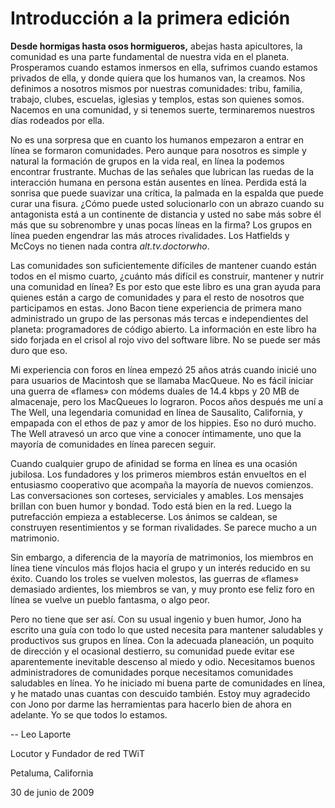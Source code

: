 # Introducción a la primera edición

**Desde hormigas hasta osos hormigueros,** abejas hasta apicultores, la comunidad es una parte fundamental de nuestra vida en el planeta. Prosperamos cuando estamos inmersos en ella, sufrimos cuando estamos privados de ella, y donde quiera que los humanos van, la creamos. Nos definimos a nosotros mismos por nuestras comunidades: tribu, familia, trabajo, clubes, escuelas, iglesias y templos, estas son quienes somos. Nacemos en una comunidad, y si tenemos suerte, terminaremos nuestros días rodeados por ella.

No es una sorpresa que en cuanto los humanos empezaron a entrar en línea se formaron comunidades. Pero aunque para nosotros es simple y natural la formación de grupos en la vida real, en línea la podemos encontrar frustrante. Muchas de las señales que lubrican las ruedas de la interacción humana en persona están ausentes en línea. Perdida está la sonrisa que puede suavizar una crítica, la palmada en la espalda que puede curar una fisura. ¿Cómo puede usted solucionarlo con un abrazo cuando su antagonista está a un continente de distancia y usted no sabe más sobre él más que su sobrenombre y unas pocas líneas en la firma? Los grupos en línea pueden engendrar las más atroces rivalidades. Los Hatfields y McCoys no tienen nada contra *alt.tv.doctorwho*.

Las comunidades son suficientemente difíciles de mantener cuando están todos en el mismo cuarto, ¿cuánto más difícil es construir, mantener y nutrir una comunidad en línea? Es por esto que este libro es una gran ayuda para quienes están a cargo de comunidades y para el resto de nosotros que participamos en estas. Jono Bacon tiene experiencia de primera mano administrado un grupo de las personas más tercas e independientes del planeta: programadores de código abierto. La información en este libro ha sido forjada en el crisol al rojo vivo del software libre. No se puede ser más duro que eso.

Mi experiencia con foros en línea empezó 25 años atrás cuando inicié uno para usuarios de Macintosh que se llamaba MacQueue. No es fácil iniciar una guerra de «flames» con módems duales de 14.4 kbps y 20 MB de almacenaje, pero los MacQueues lo lograron. Pocos años después me uní a The Well, una legendaria comunidad en línea de Sausalito, California, y empapada con el ethos de paz y amor de los hippies. Eso no duró mucho. The Well atravesó un arco que vine a conocer íntimamente, uno que la mayoría de comunidades en línea parecen seguir.

Cuando cualquier grupo de afinidad se forma en línea es una ocasión jubilosa. Los fundadores y los primeros miembros están envueltos en el entusiasmo cooperativo que acompaña la mayoría de nuevos comienzos. Las conversaciones son corteses, serviciales y amables. Los mensajes brillan con buen humor y bondad. Todo está bien en la red. Luego la putrefacción empieza a establecerse. Los ánimos se caldean, se construyen resentimientos y se forman rivalidades. Se parece mucho a un matrimonio.

Sin embargo, a diferencia de la mayoría de matrimonios, los miembros en línea tiene vínculos más flojos hacia el grupo y un interés reducido en su éxito. Cuando los troles se vuelven molestos, las guerras de «flames» demasiado ardientes, los miembros se van, y muy pronto ese feliz foro en línea se vuelve un pueblo fantasma, o algo peor.

Pero no tiene que ser así. Con su usual ingenio y buen humor, Jono ha escrito una guía con todo lo que usted necesita para mantener saludables y productivos sus grupos en línea. Con la adecuada planeación, un poquito de dirección y el ocasional destierro, su comunidad puede evitar ese aparentemente inevitable descenso al miedo y odio. Necesitamos buenos administradores de comunidades porque necesitamos comunidades saludables en línea. Yo he iniciado mi buena parte de comunidades en línea, y he matado unas cuantas con descuido también. Estoy muy agradecido con Jono por darme las herramientas para hacerlo bien de ahora en adelante. Yo se que todos lo estamos.

-- Leo Laporte

Locutor y Fundador de red TWiT

Petaluma, California

30 de junio de 2009
